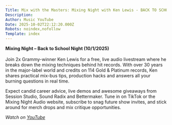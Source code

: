 ```yaml
---
Title: Mix with the Masters: Mixing Night with Ken Lewis - BACK TO SCHOOL NIGHT - 10/1/2025
Description: 
Author: Music YouTube
Date: 2025-10-02T22:12:20.000Z
Robots: noindex,nofollow
Template: index
---
```

<p><strong>Mixing Night – Back to School Night (10/1/2025)</strong><br><br>
Join 2x Grammy-winner Ken Lewis for a free, live audio livestream where he breaks down the mixing techniques behind hit records. With over 30 years in the major-label world and credits on 114 Gold &amp; Platinum records, Ken shares practical mix-bus tips, production hacks and answers all your burning questions in real time.</p>

<p>Expect candid career advice, live demos and awesome giveaways from Session Studio, Sound Radix and Bettermaker. Tune in on TikTok or the Mixing Night Audio website, subscribe to snag future show invites, and stick around for merch drops and mix critique opportunities.</p>

<p><em>Watch on <a href="https://www.youtube.com/watch?v=hvzflBZF8-4" rel="noopener noreferrer">YouTube</a></em></p>

